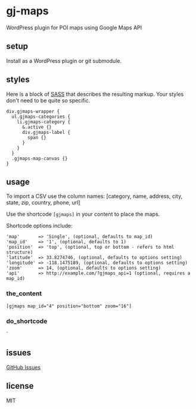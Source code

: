 gj-maps
=======

WordPress plugin for POI maps using Google Maps API

## setup

Install as a WordPress plugin or git submodule.

## styles
Here is a block of [SASS](http://sass-lang.com) that describes the resulting
markup. Your styles don't need to be quite so specific.

```
div.gjmaps-wrapper {
  ul.gjmaps-categories {
    li.gjmaps-category {
      &.active {}
      div.gjmaps-label {
        span {}
      }
    }
  }
  .gjmaps-map-canvas {}
}
```

## usage

To import a CSV use the column names:
[category, name, address, city, state, zip, country, phone, url]

Use the shortcode `[gjmaps]` in your content to place the maps.

Shortcode options include:

```
'map'       => 'Single', (optional, defaults to map_id)
'map_id'    => '1', (optional, defaults to 1)
'position'  => 'top', (optional, top or bottom - refers to html structure)
'latitude'  => 33.8274746, (optional, defaults to options setting)
'longitude' => -118.1475189, (optional, defaults to options setting)
'zoom'      => 14, (optional, defaults to options setting)
'api'       => http://example.com/?gjmaps_api=1 (optional, requires a map_id)
```

### the_content


`[gjmaps map_id="4" position="bottom" zoom="16"]`

### do_shortcode

`<?php echo do_shortcode('[gjmaps api="http://example.com/gjmaps_api=4"'); ?>

## issues
[GitHub Issues](https://github.com/GunnJerkens/gj-maps/issues)

## license

MIT

